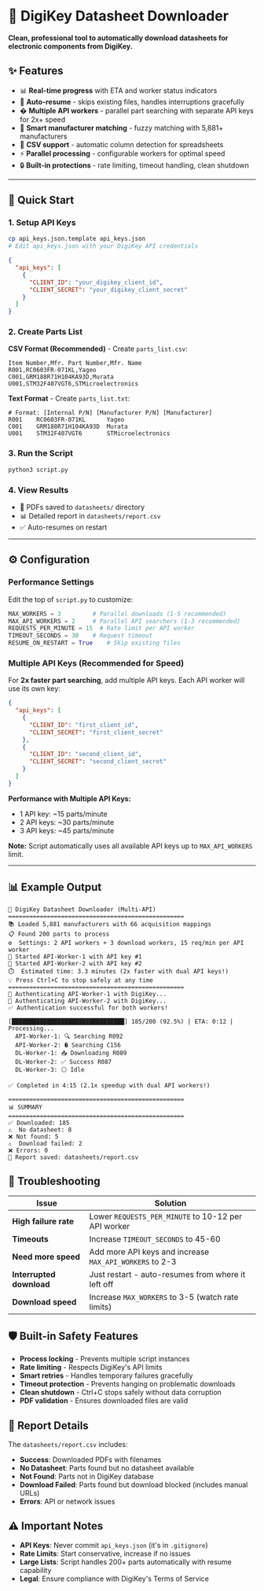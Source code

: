 # 🚀 DigiKey Datasheet Downloader

**Clean, professional tool to automatically download datasheets for electronic components from DigiKey.**

## ✨ Features

- 📊 **Real-time progress** with ETA and worker status indicators
- 🔄 **Auto-resume** - skips existing files, handles interruptions gracefully
- � **Multiple API workers** - parallel part searching with separate API keys for 2x+ speed
- 🎯 **Smart manufacturer matching** - fuzzy matching with 5,881+ manufacturers
- 📄 **CSV support** - automatic column detection for spreadsheets
- ⚡ **Parallel processing** - configurable workers for optimal speed
- 🔒 **Built-in protections** - rate limiting, timeout handling, clean shutdown

---

## 🚀 Quick Start

### 1. Setup API Keys
```bash
cp api_keys.json.template api_keys.json
# Edit api_keys.json with your DigiKey API credentials
```

```json
{
  "api_keys": [
    {
      "CLIENT_ID": "your_digikey_client_id",
      "CLIENT_SECRET": "your_digikey_client_secret"
    }
  ]
}
```

### 2. Create Parts List

**CSV Format (Recommended)** - Create `parts_list.csv`:
```csv
Item Number,Mfr. Part Number,Mfr. Name
R001,RC0603FR-071KL,Yageo
C001,GRM188R71H104KA93D,Murata
U001,STM32F407VGT6,STMicroelectronics
```

**Text Format** - Create `parts_list.txt`:
```
# Format: [Internal P/N] [Manufacturer P/N] [Manufacturer]
R001    RC0603FR-071KL      Yageo
C001    GRM188R71H104KA93D  Murata
U001    STM32F407VGT6       STMicroelectronics
```

### 3. Run the Script
```bash
python3 script.py
```

### 4. View Results
- 📁 PDFs saved to `datasheets/` directory
- 📊 Detailed report in `datasheets/report.csv`
- ✅ Auto-resumes on restart

---

## ⚙️ Configuration

### Performance Settings
Edit the top of `script.py` to customize:

```python
MAX_WORKERS = 3         # Parallel downloads (1-5 recommended)
MAX_API_WORKERS = 2     # Parallel API searchers (1-3 recommended)
REQUESTS_PER_MINUTE = 15  # Rate limit per API worker
TIMEOUT_SECONDS = 30    # Request timeout
RESUME_ON_RESTART = True    # Skip existing files
```

### Multiple API Keys (Recommended for Speed)
For **2x faster part searching**, add multiple API keys. Each API worker will use its own key:

```json
{
  "api_keys": [
    {
      "CLIENT_ID": "first_client_id",
      "CLIENT_SECRET": "first_client_secret"
    },
    {
      "CLIENT_ID": "second_client_id", 
      "CLIENT_SECRET": "second_client_secret"
    }
  ]
}
```

**Performance with Multiple API Keys:**
- 1 API key: ~15 parts/minute
- 2 API keys: ~30 parts/minute  
- 3 API keys: ~45 parts/minute

**Note:** Script automatically uses all available API keys up to `MAX_API_WORKERS` limit.

---

## 📊 Example Output

```
🚀 DigiKey Datasheet Downloader (Multi-API)
==================================================
📚 Loaded 5,881 manufacturers with 66 acquisition mappings
📋 Found 200 parts to process
⚙️  Settings: 2 API workers + 3 download workers, 15 req/min per API worker
🔑 Started API-Worker-1 with API key #1
🔑 Started API-Worker-2 with API key #2
⏱️  Estimated time: 3.3 minutes (2x faster with dual API keys!)
💡 Press Ctrl+C to stop safely at any time
==================================================
🔐 Authenticating API-Worker-1 with DigiKey...
🔐 Authenticating API-Worker-2 with DigiKey...
✅ Authentication successful for both workers!

[████████████████████████████████] 185/200 (92.5%) | ETA: 0:12 | Processing...
  API-Worker-1: 🔍 Searching R092
  API-Worker-2: � Searching C156  
  DL-Worker-1: 📥 Downloading R089
  DL-Worker-2: ✅ Success R087
  DL-Worker-3: ⚪ Idle

✅ Completed in 4:15 (2.1x speedup with dual API workers!)

==================================================
📊 SUMMARY
==================================================
✅ Downloaded: 185
⚠️  No datasheet: 8
❌ Not found: 5  
⚠️  Download failed: 2
❌ Errors: 0
📄 Report saved: datasheets/report.csv
```

## 🔧 Troubleshooting

| Issue | Solution |
|-------|----------|
| **High failure rate** | Lower `REQUESTS_PER_MINUTE` to 10-12 per API worker |
| **Timeouts** | Increase `TIMEOUT_SECONDS` to 45-60 |
| **Need more speed** | Add more API keys and increase `MAX_API_WORKERS` to 2-3 |
| **Interrupted download** | Just restart - auto-resumes from where it left off |
| **Download speed** | Increase `MAX_WORKERS` to 3-5 (watch rate limits) |

## 🛡️ Built-in Safety Features

- **Process locking** - Prevents multiple script instances
- **Rate limiting** - Respects DigiKey's API limits  
- **Smart retries** - Handles temporary failures gracefully
- **Timeout protection** - Prevents hanging on problematic downloads
- **Clean shutdown** - Ctrl+C stops safely without data corruption
- **PDF validation** - Ensures downloaded files are valid

## 📄 Report Details

The `datasheets/report.csv` includes:
- **Success**: Downloaded PDFs with filenames
- **No Datasheet**: Parts found but no datasheet available
- **Not Found**: Parts not in DigiKey database
- **Download Failed**: Parts found but download blocked (includes manual URLs)
- **Errors**: API or network issues

## ⚠️ Important Notes

- **API Keys**: Never commit `api_keys.json` (it's in `.gitignore`)
- **Rate Limits**: Start conservative, increase if no issues
- **Large Lists**: Script handles 200+ parts automatically with resume capability
- **Legal**: Ensure compliance with DigiKey's Terms of Service

